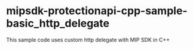 # mipsdk-protectionapi-cpp-sample-basic_http_delegate
This sample code uses custom http delegate with MIP SDK in C++
